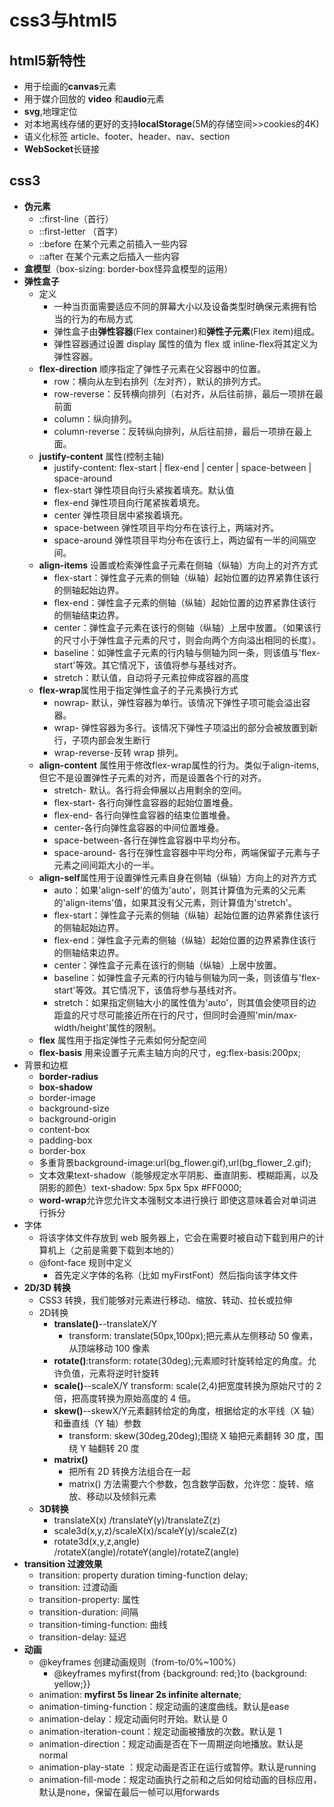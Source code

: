 # css3与html5

## html5新特性

- 用于绘画的**canvas**元素
- 用于媒介回放的 **video** 和**audio**元素
- **svg**,地理定位
- 对本地离线存储的更好的支持**localStorage**(5M的存储空间>>cookies的4K)
- 语义化标签 article、footer、header、nav、section
- **WebSocket**长链接

## css3

- **伪元素**
  - ::first-line（首行）
  - ::first-letter （首字）
  - ::before 在某个元素之前插入一些内容
  - ::after 在某个元素之后插入一些内容
- **盒模型**（box-sizing: border-box怪异盒模型的运用）
- **弹性盒子**
  - 定义
    - 一种当页面需要适应不同的屏幕大小以及设备类型时确保元素拥有恰当的行为的布局方式
    - 弹性盒子由**弹性容器**(Flex container)和**弹性子元素**(Flex item)组成。
    - 弹性容器通过设置 display 属性的值为 flex 或 inline-flex将其定义为弹性容器。
  - **flex-direction**  顺序指定了弹性子元素在父容器中的位置。
    - row：横向从左到右排列（左对齐），默认的排列方式。
    - row-reverse：反转横向排列（右对齐，从后往前排，最后一项排在最前面
    - column：纵向排列。
    - column-reverse：反转纵向排列，从后往前排，最后一项排在最上面。
  - **justify-content** 属性(控制主轴)
    - justify-content: flex-start | flex-end | center | space-between | space-around
    - flex-start 弹性项目向行头紧挨着填充。默认值
    - flex-end 弹性项目向行尾紧挨着填充。
    - center 弹性项目居中紧挨着填充。
    - space-between 弹性项目平均分布在该行上，两端对齐。
    - space-around 弹性项目平均分布在该行上，两边留有一半的间隔空间。
  - **align-items** 设置或检索弹性盒子元素在侧轴（纵轴）方向上的对齐方式
    - flex-start：弹性盒子元素的侧轴（纵轴）起始位置的边界紧靠住该行的侧轴起始边界。
    - flex-end：弹性盒子元素的侧轴（纵轴）起始位置的边界紧靠住该行的侧轴结束边界。
    - center：弹性盒子元素在该行的侧轴（纵轴）上居中放置。（如果该行的尺寸小于弹性盒子元素的尺寸，则会向两个方向溢出相同的长度）。
    - baseline：如弹性盒子元素的行内轴与侧轴为同一条，则该值与'flex-start'等效。其它情况下，该值将参与基线对齐。
    - stretch：默认值，自动将子元素拉伸成容器的高度
  - **flex-wrap**属性用于指定弹性盒子的子元素换行方式
    - nowrap- 默认，弹性容器为单行。该情况下弹性子项可能会溢出容器。
    - wrap- 弹性容器为多行。该情况下弹性子项溢出的部分会被放置到新行，子项内部会发生断行
    - wrap-reverse-反转 wrap 排列。
  - **align-content** 属性用于修改flex-wrap属性的行为。类似于align-items, 但它不是设置弹性子元素的对齐，而是设置各个行的对齐。
    - stretch- 默认。各行将会伸展以占用剩余的空间。
    - flex-start- 各行向弹性盒容器的起始位置堆叠。
    - flex-end- 各行向弹性盒容器的结束位置堆叠。
    - center-各行向弹性盒容器的中间位置堆叠。
    - space-between-各行在弹性盒容器中平均分布。
    - space-around- 各行在弹性盒容器中平均分布，两端保留子元素与子元素之间间距大小的一半。
  - **align-self**属性用于设置弹性元素自身在侧轴（纵轴）方向上的对齐方式
    - auto：如果'align-self'的值为'auto'，则其计算值为元素的父元素的'align-items'值，如果其没有父元素，则计算值为'stretch'。
    - flex-start：弹性盒子元素的侧轴（纵轴）起始位置的边界紧靠住该行的侧轴起始边界。
    - flex-end：弹性盒子元素的侧轴（纵轴）起始位置的边界紧靠住该行的侧轴结束边界。
    - center：弹性盒子元素在该行的侧轴（纵轴）上居中放置。
    - baseline：如弹性盒子元素的行内轴与侧轴为同一条，则该值与'flex-start'等效。其它情况下，该值将参与基线对齐。
    - stretch：如果指定侧轴大小的属性值为'auto'，则其值会使项目的边距盒的尺寸尽可能接近所在行的尺寸，但同时会遵照'min/max-width/height'属性的限制。
  - **flex** 属性用于指定弹性子元素如何分配空间
  - **flex-basis** 用来设置子元素主轴方向的尺寸，eg:flex-basis:200px;
- 背景和边框
  - **border-radius**
  - **box-shadow**
  - border-image
  - background-size
  - background-origin
  - content-box
  - padding-box
  - border-box
  - 多重背景background-image:url(bg_flower.gif),url(bg_flower_2.gif);
  - 文本效果text-shadow（能够规定水平阴影、垂直阴影、模糊距离，以及阴影的颜色）text-shadow: 5px 5px 5px #FF0000;
  - **word-wrap**允许您允许文本强制文本进行换行 即使这意味着会对单词进行拆分
- 字体
  - 将该字体文件存放到 web 服务器上，它会在需要时被自动下载到用户的计算机上（之前是需要下载到本地的）
  - @font-face 规则中定义
    - 首先定义字体的名称（比如 myFirstFont）然后指向该字体文件
- **2D/3D 转换**
  - CSS3 转换，我们能够对元素进行移动、缩放、转动、拉长或拉伸
  - 2D转换
    - **translate()**--translateX/Y
      - transform: translate(50px,100px);把元素从左侧移动 50 像素，从顶端移动 100 像素
    - **rotate()**:transform: rotate(30deg);元素顺时针旋转给定的角度。允许负值，元素将逆时针旋转
    - **scale()**--scaleX/Y transform: scale(2,4)把宽度转换为原始尺寸的 2 倍，把高度转换为原始高度的 4 倍。
    - **skew()**--skewX/Y元素翻转给定的角度，根据给定的水平线（X 轴）和垂直线（Y 轴）参数
      - transform: skew(30deg,20deg);围绕 X 轴把元素翻转 30 度，围绕 Y 轴翻转 20 度
    - **matrix()**
      - 把所有 2D 转换方法组合在一起
      - matrix() 方法需要六个参数，包含数学函数，允许您：旋转、缩放、移动以及倾斜元素
  - **3D转换**
    - translateX(x) /translateY(y)/translateZ(z)
    - scale3d(x,y,z)/scaleX(x)/scaleY(y)/scaleZ(z)
    - rotate3d(x,y,z,angle) /rotateX(angle)/rotateY(angle)/rotateZ(angle)
- **transition 过渡效果**
  - transition: property duration timing-function delay;
  - transition: 过渡动画
  - transition-property: 属性
  - transition-duration: 间隔
  - transition-timing-function: 曲线
  - transition-delay: 延迟
- **动画**
  - @keyframes 创建动画规则（from-to/0%~100%）
    - @keyframes myfirst{from {background: red;}to {background: yellow;}}
  - animation: **myfirst 5s linear 2s infinite alternate**;
  - animation-timing-function：规定动画的速度曲线。默认是ease
  - animation-delay：规定动画何时开始。默认是 0
  - animation-iteration-count：规定动画被播放的次数。默认是 1
  - animation-direction：规定动画是否在下一周期逆向地播放。默认是normal
  - animation-play-state ：规定动画是否正在运行或暂停。默认是running
  - animation-fill-mode：规定动画执行之前和之后如何给动画的目标应用，默认是none，保留在最后一帧可以用forwards
